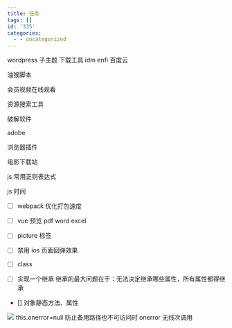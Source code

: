 ```yaml
---
title: 任务
tags: []
id: '335'
categories:
  - - uncategorized
---
```


wordpress 子主题 下载工具 idm enfi 百度云

油猴脚本

会员视频在线观看

资源搜索工具

破解软件

adobe

浏览器插件

电影下载站

js 常用正则表达式

js 时间


- [ ] webpack 优化打包速度
- [ ] vue 预览 pdf word excel
- [ ] picture 标签
- [ ] 禁用 ios 页面回弹效果
- [ ] class

- [ ] 实现一个继承 继承的最大问题在于：无法决定继承哪些属性，所有属性都得继承
- [] 对象静态方法、属性

<img src="https://i.loli.net/2019/10/15/WodRKXnvyhQfS5c.pn" onerror="javascript:this.src='http://i.loli.net/2019/10/15/GZ5KaQO8JTXYHcd.jpg'" />
this.onerror=null 防止备用路径也不可访问时 onerror 无线次调用
<!-- <picture>
  <source srcset="https://i.loli.net/2019/10/15/WodRKXnvyhQfS5c.png">
</picture> -->


